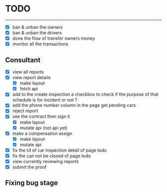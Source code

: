 # TODO
---
- [x] ban & unban the owners
- [x] ban & unban the drivers
- [x] done the flow of transfer owners money
- [x] monitor all the transactions
## Consultant
- [x] view all reports 
- [x] view report details 
  - [x] make layout
  - [x] fetch api
- [x] add to the create inspection a checkbox to check if the purpose of that schedule is for incident or not ?
- [x] add the phone number column in the page get pending cars
- [x] reject report
- [x] see the contract then sign it
  - [x] make layout
  - [x] mutate api (not api yet)
- [x] make a compensation assign
  - [x] make layout
  - [x] mutate api
- [x] fix the UI of car inspection detail of page todo
- [x] fix the can not be closed of page todo
- [x] view currently reviewing reports 
- [x] submit the proof
## Fixing bug stage
